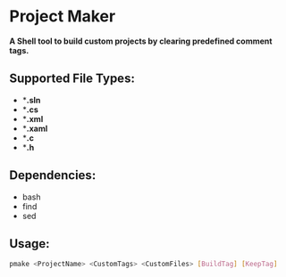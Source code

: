 # Project Maker

**A Shell tool to build custom projects by clearing predefined comment tags.**

## Supported File Types: 
 - ***.sln**
 - ***.cs**
 - ***.xml**
 - ***.xaml**
 - ***.c**
 - ***.h**

## Dependencies:
 - bash
 - find
 - sed

## Usage: 
```bash
pmake <ProjectName> <CustomTags> <CustomFiles> [BuildTag] [KeepTag]
```
